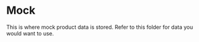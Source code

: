 # Mock

This is where mock product data is stored. Refer to this folder for data you would want to use.